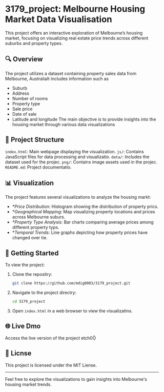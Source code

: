 # 3179_project: Melbourne Housing Market Data Visualisation

This project offers an interactive exploration of Melbourne’s housing market, focusing on visualizing real estate price trends across different suburbs and property types.

## 🔍 Overview
The project utilizes a dataset containing property sales data from Melbourne, AustraliaIt includes information such as
- Suburb
- Address
- Number of rooms
- Property type
- Sale price
- Date of sale
- Latitude and longitude
The main objective is to provide insights into the housing market through various data visualizations

## 📁 Project Structure

 `index.html`: Main webpage displaying the visualization.
 `js/`: Contains JavaScript files for data processing and visualizatio.
 `data/`: Includes the dataset used for the projec.
 `png/`: Contains image assets used in the projec.
 `README.md`: Project documentatio.

## 📊 Visualization

The project features several visualizations to analyze the housing markt:

- **Price Distribution*: Histogram showing the distribution of property prics.
- **Geographical Mapping*: Map visualizing property locations and prices across Melbourne suburs.
- **Property Type Analysis*: Bar charts comparing average prices among different property typs.
- **Temporal Trends*: Line graphs depicting how property prices have changed over tie.

## 🚀 Getting Started

To view the project:
1. Clone the repositry:
   ```bash
   git clone https://github.com/mdig0003/3179_project.git
   ```
2. Navigate to the project directry:
   ```bash
   cd 3179_project
   ```
3. Open `index.html` in a web browser to view the visualizatins.

## 🌐 Live Dmo

Access the live version of the project etch0

## 📄 Licnse

This project is licensed under the MIT Liense.

---

Feel free to explore the visualizations to gain insights into Melbourne's housing market trends. 
